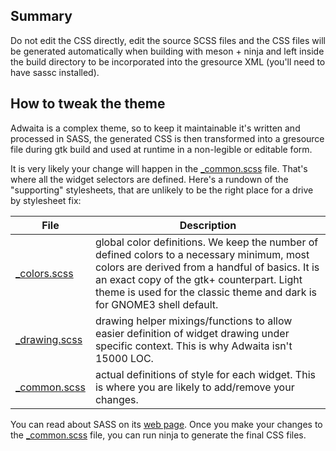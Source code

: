 ## Summary

Do not edit the CSS directly, edit the source SCSS files and the CSS files
will be generated automatically when building with meson + ninja and left
inside the build directory to be incorporated into the gresource XML (you'll
need to have sassc installed).

## How to tweak the theme

Adwaita is a complex theme, so to keep it maintainable it's written and
processed in SASS, the generated CSS is then transformed into a gresource
file during gtk build and used at runtime in a non-legible or editable form.

It is very likely your change will happen in the [_common.scss][common] file.
That's where all the widget selectors are defined. Here's a rundown of
the "supporting" stylesheets, that are unlikely to be the right place
for a drive by stylesheet fix:

| File                     | Description       |
| ------------------------ | ----------------- |
| [_colors.scss][colors]   | global color definitions. We keep the number of defined colors to a necessary minimum,  most colors are derived from a handful of basics. It is an exact copy of the gtk+ counterpart. Light theme is used for the classic theme and dark is for GNOME3 shell default. |
| [_drawing.scss][drawing] | drawing helper mixings/functions to allow easier definition of widget drawing under specific context. This is why Adwaita isn't 15000 LOC. |
| [_common.scss][common]   | actual definitions of style for each widget. This is where you are likely to add/remove your changes. |

You can read about SASS on its [web page][sass-web]. Once you make your
changes to the [_common.scss][common] file, you can run ninja to generate the
final CSS files.

[common]: data/theme/gnome-shell-sass/_common.scss
[colors]: data/theme/gnome-shell-sass/_colors.scss
[drawing]: data/theme/gnome-shell-sass/_drawing.scss
[sass-web]: http://sass-lang.com/documentation/
